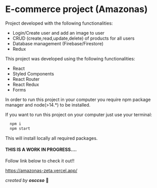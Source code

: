 # E-commerce project (Amazonas) #

Project developed with the following functionalities:

- Login/Create user and add an image to user
- CRUD (create,read,update,delete) of products for all users
- Database management (Firebase/Firestore)
- Redux

This project was developed using the following functionalities:

- React
- Styled Components
- React Router
- React Redux
- Forms

In order to run this project in your computer you require npm package manager and node(>14.*) to be installed.

If you want to run this project on your computer just use your terminal:
```Javascript
  npm i
  npm start
```
This will install locally all required packages.

#### THIS IS A WORK IN PROGRESS.... ####

Follow link below to check it out!!  

https://amazonas-zeta.vercel.app/

*created by **osccso*** :rocket:
